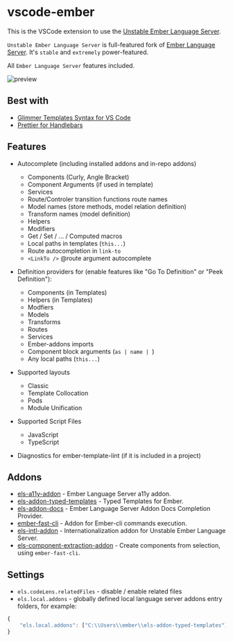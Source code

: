# vscode-ember


This is the VSCode extension to use the [Unstable Ember Language Server](https://github.com/lifeart/ember-language-server). 

`Unstable Ember Language Server` is full-featured fork of [Ember Language Server](https://github.com/emberwatch/ember-language-server). It's `stable` and `extremely` power-featured.


All `Ember Language Server` features included.

![preview](preview.gif)

## Best with

* [Glimmer Templates Syntax for VS Code](https://marketplace.visualstudio.com/items?itemName=lifeart.vscode-glimmer-syntax)
* [Prettier for Handlebars](https://marketplace.visualstudio.com/items?itemName=Alonski.prettier-for-handlebars-vscode)


## Features

- Autocomplete (including installed addons and in-repo addons)
  - Components (Curly, Angle Bracket)
  - Component Arguments (if used in template)
  - Services
  - Route/Controler transition functions route names
  - Model names (store methods, model relation definition)
  - Transform names (model definition)
  - Helpers
  - Modifiers
  - Get / Set / ... / Computed macros
  - Local paths in templates (`this...`)
  - Route autocompletion in `link-to`
  - `<LinkTo />` @route argument autocomplete


- Definition providers for (enable features like "Go To Definition" or "Peek Definition"):
  - Components (in Templates)
  - Helpers (in Templates)
  - Modfiers
  - Models
  - Transforms
  - Routes
  - Services
  - Ember-addons imports
  - Component block arguments (`as | name | `)
  - Any local paths (`this...`)
 
- Supported layouts
  - Classic 
  - Template Collocation
  - Pods
  - Module Unification

- Supported Script Files
  - JavaScript
  - TypeScript

- Diagnostics for ember-template-lint (if it is included in a project)


## Addons

* [els-a11y-addon](https://github.com/lifeart/els-a11y-addon) - Ember Language Server a11y addon.
* [els-addon-typed-templates](https://github.com/lifeart/els-addon-typed-templates) - Typed Templates for Ember.
* [els-addon-docs](https://github.com/lifeart/els-addon-docs) - Ember Language Server Addon Docs Completion Provider.
* [ember-fast-cli](https://github.com/lifeart/ember-fast-cli) - Addon for Ember-cli commands execution.
* [els-intl-addon](https://github.com/lifeart/els-intl-addon) - Internationalization addon for Unstable Ember Language Server.
* [els-component-extraction-addon](https://github.com/lifeart/els-component-extraction-addon) - Create components from selection, using `ember-fast-cli`.

## Settings

* `els.codeLens.relatedFiles` - disable / enable related files
* `els.local.addons` - globally defined local language server addons entry folders, for example:
   
```js
{
    "els.local.addons": ["C:\\Users\\ember\\els-addon-typed-templates"],
}

```
